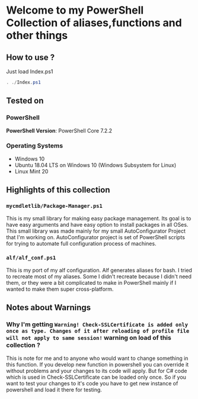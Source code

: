 # Welcome to my PowerShell Collection of aliases,functions and other things
## How to use ?
Just load Index.ps1
```powershell
. ./Index.ps1
```
## Tested on
### PowerShell
**PowerShell Version**: PowerShell Core 7.2.2
### Operating Systems
- Windows 10
- Ubuntu 18.04 LTS on Windows 10 (Windows Subsystem for Linux)
- Linux Mint 20
## Highlights of this collection
### `mycmdletlib/Package-Manager.ps1`
This is my small library for making easy package management.
Its goal is to have easy arguments and have easy option to install packages in all OSes.
This small library was made mainly for my small AutoConfigurator Project that I'm working on.
AutoConfigurator project is set of PowerShell scripts for trying to automate full configuration process of machines.
### `alf/alf_conf.ps1`
This is my port of my alf configuration. Alf generates aliases for bash. I tried to recreate most of my aliases.
Some I didn't recreate because I didn't need them, or they were a bit complicated to make in PowerShell mainly if I wanted to make them super cross-platform.
## Notes about Warnings
### Why I'm getting `Warning! Check-SSLCertificate is added only once as type. Changes of it after reloading of profile file will not apply to same session!` warning on load of this collection ?
This is note for me and to anyone who would want to change something in this function.
If you develop new function in powershell you can override it without problems and your changes to its code will apply.
But for C# code which is used in Check-SSLCertificate can be loaded only once.
So if you want to test your changes to it's code you have to get new instance of powershell and load it there for testing.